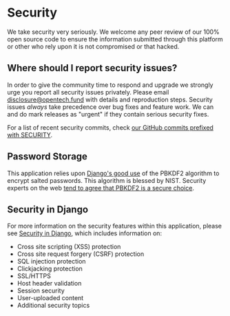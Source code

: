 # Security

We take security very seriously. We welcome any peer review of our 100% open source code to ensure the information submitted through this platform or other who rely upon it is not compromised or that hacked.

## Where should I report security issues?

In order to give the community time to respond and upgrade we strongly urge you report all security issues privately. Please email disclosure@opentech.fund with details and reproduction steps. Security issues *always* take precedence over bug fixes and feature work. We can and do mark releases as "urgent" if they contain serious security fixes.

For a list of recent security commits, check [our GitHub commits prefixed with SECURITY](https://github.com/HyphaApp/hypha/search?utf8=%E2%9C%93&q=SECURITY&type=Commits).

## Password Storage

This application relies upon [Django's good use](https://docs.djangoproject.com/en/2.1/topics/auth/passwords/) of the PBKDF2 algorithm to encrypt salted passwords. This algorithm is blessed by NIST. Security experts on the web [tend to agree that PBKDF2 is a secure choice](http://security.stackexchange.com/questions/4781/do-any-security-experts-recommend-bcrypt-for-password-storage).

## Security in Django

For more information on the security features within this application, please see [Security in Django](https://docs.djangoproject.com/en/2.1/topics/security/), which includes information on:

* Cross site scripting (XSS) protection
* Cross site request forgery (CSRF) protection
* SQL injection protection
* Clickjacking protection
* SSL/HTTPS
* Host header validation
* Session security
* User-uploaded content
* Additional security topics
